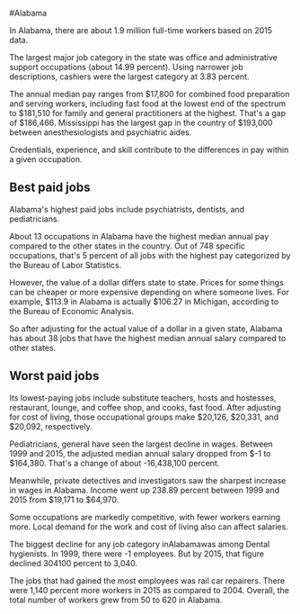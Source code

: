 

#Alabama

In Alabama, there are about 1.9 million full-time workers based on 2015 data.

The largest major job category in the state was office and administrative support occupations (about 14.99 percent). Using narrower job descriptions, cashiers were the largest category at 3.83 percent.
               
The annual median pay ranges from $17,800 for combined food preparation and serving workers, including fast food at the lowest end of the spectrum to  $181,510 for family and general practitioners at the highest. That's a gap of $186,466. Mississippi has the largest gap in the country of $193,000 between anesthesiologists and psychiatric aides.
          
Credentials, experience, and skill contribute to the differences in pay within a given occupation.

## Best paid jobs
Alabama's highest paid jobs include <span class='occ_title_em'>psychiatrists, dentists</span>, and <span class='occ_title_em'>pediatricians</span>.
               
About 13 occupations in Alabama have the highest median annual pay compared to the other states in the country. Out of 748 specific occupations, that's 5 percent of all jobs with the highest pay categorized by the Bureau of Labor Statistics.
               
However, the value of a dollar differs state to state. Prices for some things can be cheaper or more expensive depending on where someone lives. For example, $113.9 in Alabama is actually $106.27 in Michigan, according to the Bureau of Economic Analysis.
               
So after adjusting for the actual value of a dollar in a given state, Alabama has about 38 jobs that have the highest median annual salary compared to other states.
               
## Worst paid jobs

Its lowest-paying jobs include <span class='occ_title_em'>substitute teachers</span>, <span class='occ_title_em'>hosts and hostesses, restaurant, lounge, and coffee shop</span>, and <span class='occ_title_em'>cooks, fast food</span>. After adjusting for cost of living, those occupational groups make $20,126,  $20,331, and  $20,092, respectively.
               
<span class='occ_title_em'>Pediatricians, general</span> have seen the largest decline in wages. Between 1999 and 2015, the adjusted median annual salary dropped from $-1 to $164,380. That's a change of about -16,438,100 percent.
               
Meanwhile, <span class='occ_title_em'>private detectives and investigators</span> saw the sharpest increase in wages in Alabama. Income went up 238.89 percent between 1999 and 2015 from $19,171 to $64,970.

Some occupations are markedly competitive, with fewer workers earning more. Local demand for the work and cost of living also can affect salaries.

            
The biggest decline for any job category inAlabamawas among <span class='occ_title_em'>Dental hygienists</span>. In 1999, there were -1 employees. But by 2015, that figure declined 304100 percent to 3,040. 
               
The jobs that had gained the most employees was rail car repairers. There were 1,140 percent more workers in 2015 as compared to 2004. Overall, the total number of workers grew from 50 to 620 in Alabama.
